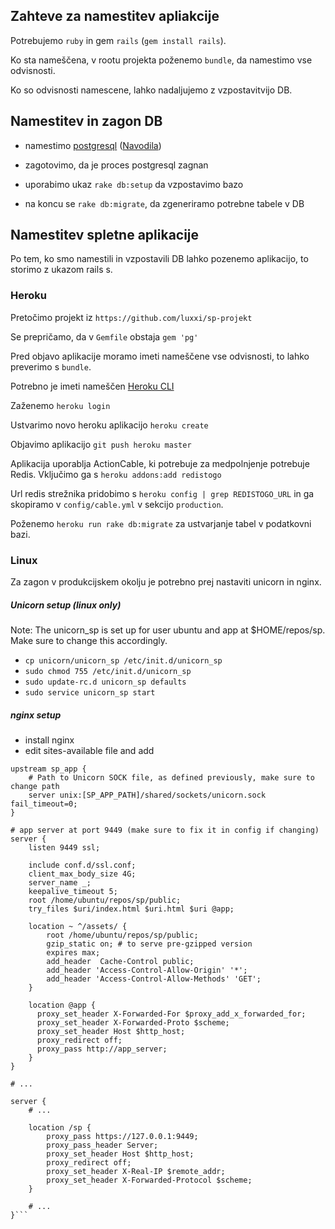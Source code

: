 ## Zahteve za namestitev apliakcije

Potrebujemo `ruby` in gem `rails` (`gem install rails`).

Ko sta nameščena, v rootu projekta poženemo `bundle`, da namestimo vse odvisnosti.

Ko so odvisnosti namescene, lahko nadaljujemo z vzpostavitvijo DB.

## Namestitev in zagon DB

- namestimo [postgresql](https://www.postgresql.org/) ([Navodila](https://www.digitalocean.com/community/tutorials/how-to-install-and-use-postgresql-on-ubuntu-14-04))

- zagotovimo, da je proces postgresql zagnan

- uporabimo ukaz `rake db:setup` da vzpostavimo bazo

- na koncu se `rake db:migrate`, da zgeneriramo potrebne tabele v DB

## Namestitev spletne aplikacije

Po tem, ko smo namestili in vzpostavili DB lahko pozenemo aplikacijo, to storimo z ukazom rails s.

### Heroku

Pretočimo projekt iz `https://github.com/luxxi/sp-projekt`

Se prepričamo, da v `Gemfile` obstaja `gem 'pg'`

Pred objavo aplikacije moramo imeti nameščene vse odvisnosti, to lahko preverimo s `bundle`.

Potrebno je imeti nameščen [Heroku CLI](https://devcenter.heroku.com/articles/heroku-cli)

Zaženemo `heroku login`

Ustvarimo novo heroku aplikacijo `heroku create`

Objavimo aplikacijo `git push heroku master`

Aplikacija uporablja ActionCable, ki potrebuje za medpolnjenje potrebuje Redis. Vključimo ga s  `heroku addons:add redistogo`

Url redis strežnika pridobimo s `heroku config | grep REDISTOGO_URL` in ga skopiramo v `config/cable.yml` v sekcijo `production`.

Poženemo `heroku run rake db:migrate` za ustvarjanje tabel v podatkovni bazi.

### Linux
Za zagon v produkcijskem okolju je potrebno prej nastaviti unicorn in nginx.

##### Unicorn setup (linux only)

Note: The unicorn_sp is set up for user ubuntu and app at $HOME/repos/sp. Make sure to change this accordingly.

- `cp unicorn/unicorn_sp /etc/init.d/unicorn_sp`
- `sudo chmod 755 /etc/init.d/unicorn_sp`
- `sudo update-rc.d unicorn_sp defaults`
- `sudo service unicorn_sp start`

##### nginx setup

- install nginx
- edit sites-available file and add

```
upstream sp_app {
    # Path to Unicorn SOCK file, as defined previously, make sure to change path
    server unix:[SP_APP_PATH]/shared/sockets/unicorn.sock fail_timeout=0;
}

# app server at port 9449 (make sure to fix it in config if changing)
server {
    listen 9449 ssl;

    include conf.d/ssl.conf;
    client_max_body_size 4G;
    server_name _;
    keepalive_timeout 5;
    root /home/ubuntu/repos/sp/public;
    try_files $uri/index.html $uri.html $uri @app;

    location ~ ^/assets/ {
        root /home/ubuntu/repos/sp/public;
        gzip_static on; # to serve pre-gzipped version
        expires max;
        add_header  Cache-Control public;
        add_header 'Access-Control-Allow-Origin' '*';
        add_header 'Access-Control-Allow-Methods' 'GET';
    }

    location @app {
      proxy_set_header X-Forwarded-For $proxy_add_x_forwarded_for;
      proxy_set_header X-Forwarded-Proto $scheme;
      proxy_set_header Host $http_host;
      proxy_redirect off;
      proxy_pass http://app_server;
    }
}

# ...

server {
    # ...

    location /sp {
        proxy_pass https://127.0.0.1:9449;
        proxy_pass_header Server;
        proxy_set_header Host $http_host;
        proxy_redirect off;
        proxy_set_header X-Real-IP $remote_addr;
        proxy_set_header X-Forwarded-Protocol $scheme;
    }

    # ...
}```
